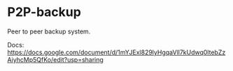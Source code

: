 # P2P-backup
Peer to peer backup system.

Docs:
https://docs.google.com/document/d/1mYJExl829lyHgqaVll7kUdwq0ltebZzAiyhcMp5QfKo/edit?usp=sharing